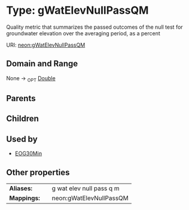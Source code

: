
# Type: gWatElevNullPassQM


Quality metric that summarizes the passed outcomes of the null test for groundwater elevation over the averaging period, as a percent

URI: [neon:gWatElevNullPassQM](https://data.neonscience.org/gWatElevNullPassQM)


## Domain and Range

None ->  <sub>OPT</sub> [Double](types/Double.md)

## Parents


## Children


## Used by

 * [EOG30Min](EOG30Min.md)

## Other properties

|  |  |  |
| --- | --- | --- |
| **Aliases:** | | g wat elev null pass q m |
| **Mappings:** | | neon:gWatElevNullPassQM |

